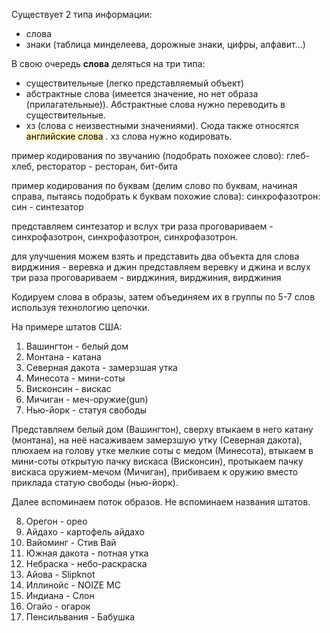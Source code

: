 Существует 2 типа информации:
- слова
- знаки (таблица минделеева, дорожные знаки, цифры, алфавит...)

В свою очередь **слова** деляться на три типа:
- существительные (легко представляемый объект)
- абстрактные слова (имеется значение, но нет образа (прилагательные)). Абстрактные слова нужно переводить в существительные.
- хз (слова с неизвестными значениями). Сюда также относятся <mark style="background: #FFF3A3A6;">английские слова</mark> . хз слова нужно кодировать.

пример кодирования по звучанию (подобрать похожее слово):
глеб-хлеб, ресторатор - ресторан, бит-бита

пример кодирования по буквам (делим слово по буквам, начиная справа, пытаясь подобрать к буквам похожие слова):
синхрофазотрон:
син - синтезатор

представляем синтезатор и вслух три раза проговариваем - синхрофазотрон, синхрофазотрон, синхрофазотрон.

для улучшения можем взять и представить два объекта для слова
вирджиния - веревка и джин
представляем веревку и джина и вслух три раза проговариваем - вирджиния, вирджиния, вирджиния



Кодируем слова в образы, затем объединяем их в группы по 5-7 слов используя технологию цепочки.

На примере штатов США:
1. Вашингтон - белый дом
2. Монтана - катана
3. Северная дакота - замерзшая утка
4. Минесота - мини-соты
5. Висконсин - вискас
6. Мичиган - меч-оружие(gun)
7. Нью-йорк - статуя свободы

Представляем белый дом (Вашингтон), сверху втыкаем в него катану (монтана), на неё насаживаем замерзшую утку (Северная дакота), плюхаем на голову утке мелкие соты с медом (Минесота), втыкаем в мини-соты открытую пачку вискаса (Висконсин), протыкаем пачку вискаса оружием-мечом (Мичиган), прибиваем к оружию вместо приклада статую свободы (нью-йорк).

Далее вспоминаем поток образов. Не вспоминаем названия штатов.

8. Орегон - орео
9. Айдахо - картофель айдахо
10. Вайоминг - Стив Вай
11. Южная дакота - потная утка
12. Небраска - небо-раскраска
13. Айова - Slipknot
14. Иллинойс - NOIZE MC
15. Индиана - Слон
16. Огайо - огарок
17. Пенсильвания - Бабушка